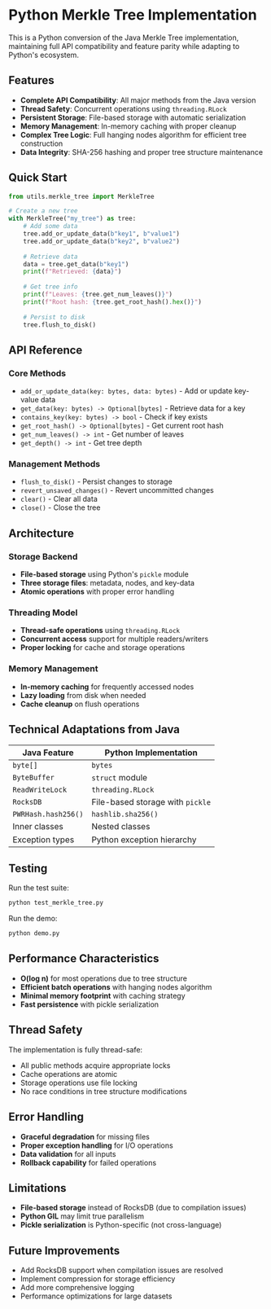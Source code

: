 # Python Merkle Tree Implementation

This is a Python conversion of the Java Merkle Tree implementation, maintaining full API compatibility and feature parity while adapting to Python's ecosystem.

## Features

- **Complete API Compatibility**: All major methods from the Java version
- **Thread Safety**: Concurrent operations using `threading.RLock`
- **Persistent Storage**: File-based storage with automatic serialization
- **Memory Management**: In-memory caching with proper cleanup
- **Complex Tree Logic**: Full hanging nodes algorithm for efficient tree construction
- **Data Integrity**: SHA-256 hashing and proper tree structure maintenance

## Quick Start

```python
from utils.merkle_tree import MerkleTree

# Create a new tree
with MerkleTree("my_tree") as tree:
    # Add some data
    tree.add_or_update_data(b"key1", b"value1")
    tree.add_or_update_data(b"key2", b"value2")
    
    # Retrieve data
    data = tree.get_data(b"key1")
    print(f"Retrieved: {data}")
    
    # Get tree info
    print(f"Leaves: {tree.get_num_leaves()}")
    print(f"Root hash: {tree.get_root_hash().hex()}")
    
    # Persist to disk
    tree.flush_to_disk()
```

## API Reference

### Core Methods

- `add_or_update_data(key: bytes, data: bytes)` - Add or update key-value data
- `get_data(key: bytes) -> Optional[bytes]` - Retrieve data for a key
- `contains_key(key: bytes) -> bool` - Check if key exists
- `get_root_hash() -> Optional[bytes]` - Get current root hash
- `get_num_leaves() -> int` - Get number of leaves
- `get_depth() -> int` - Get tree depth

### Management Methods

- `flush_to_disk()` - Persist changes to storage
- `revert_unsaved_changes()` - Revert uncommitted changes
- `clear()` - Clear all data
- `close()` - Close the tree

## Architecture

### Storage Backend
- **File-based storage** using Python's `pickle` module
- **Three storage files**: metadata, nodes, and key-data
- **Atomic operations** with proper error handling

### Threading Model
- **Thread-safe operations** using `threading.RLock`
- **Concurrent access** support for multiple readers/writers
- **Proper locking** for cache and storage operations

### Memory Management
- **In-memory caching** for frequently accessed nodes
- **Lazy loading** from disk when needed
- **Cache cleanup** on flush operations

## Technical Adaptations from Java

| Java Feature | Python Implementation |
|--------------|----------------------|
| `byte[]` | `bytes` |
| `ByteBuffer` | `struct` module |
| `ReadWriteLock` | `threading.RLock` |
| `RocksDB` | File-based storage with `pickle` |
| `PWRHash.hash256()` | `hashlib.sha256()` |
| Inner classes | Nested classes |
| Exception types | Python exception hierarchy |

## Testing

Run the test suite:
```bash
python test_merkle_tree.py
```

Run the demo:
```bash
python demo.py
```

## Performance Characteristics

- **O(log n)** for most operations due to tree structure
- **Efficient batch operations** with hanging nodes algorithm
- **Minimal memory footprint** with caching strategy
- **Fast persistence** with pickle serialization

## Thread Safety

The implementation is fully thread-safe:
- All public methods acquire appropriate locks
- Cache operations are atomic
- Storage operations use file locking
- No race conditions in tree structure modifications

## Error Handling

- **Graceful degradation** for missing files
- **Proper exception handling** for I/O operations
- **Data validation** for all inputs
- **Rollback capability** for failed operations

## Limitations

- **File-based storage** instead of RocksDB (due to compilation issues)
- **Python GIL** may limit true parallelism
- **Pickle serialization** is Python-specific (not cross-language)

## Future Improvements

- Add RocksDB support when compilation issues are resolved
- Implement compression for storage efficiency
- Add more comprehensive logging
- Performance optimizations for large datasets 